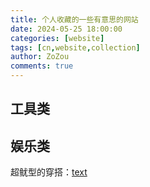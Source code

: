 ```yaml
---
title: 个人收藏的一些有意思的网站
date: 2024-05-25 18:00:00 
categories: [website]
tags: [cn,website,collection]
author: ZoZou
comments: true
---
```



## 工具类

## 娱乐类

超鱿型的穿搭：[text](https://splacoordmaker.app/)